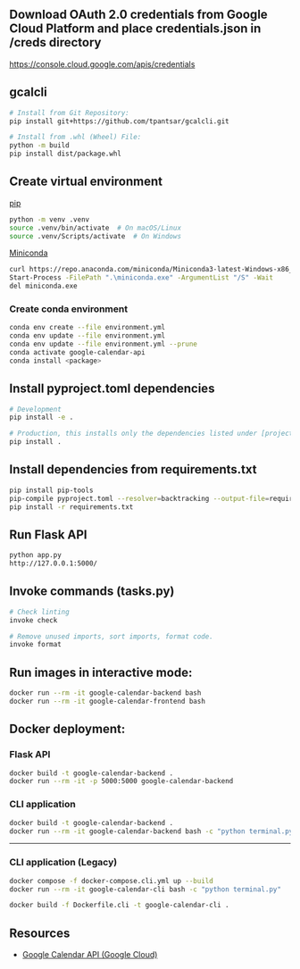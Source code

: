 ## Download OAuth 2.0 credentials from Google Cloud Platform and place credentials.json in /creds directory

https://console.cloud.google.com/apis/credentials

## gcalcli

```bash
# Install from Git Repository:
pip install git+https://github.com/tpantsar/gcalcli.git

# Install from .whl (Wheel) File:
python -m build
pip install dist/package.whl
```

## Create virtual environment

[pip](https://pip.pypa.io/en/stable/installation/)

```bash
python -m venv .venv
source .venv/bin/activate  # On macOS/Linux
source .venv/Scripts/activate  # On Windows
```

[Miniconda](https://docs.conda.io/en/latest/miniconda.html)

```bash
curl https://repo.anaconda.com/miniconda/Miniconda3-latest-Windows-x86_64.exe -o miniconda.exe
Start-Process -FilePath ".\miniconda.exe" -ArgumentList "/S" -Wait
del miniconda.exe
```

### Create conda environment

```bash
conda env create --file environment.yml
conda env update --file environment.yml
conda env update --file environment.yml --prune
conda activate google-calendar-api
conda install <package>
```

## Install pyproject.toml dependencies

```bash
# Development
pip install -e .

# Production, this installs only the dependencies listed under [project.dependencies]
pip install .
```

## Install dependencies from requirements.txt

```bash
pip install pip-tools
pip-compile pyproject.toml --resolver=backtracking --output-file=requirements.txt
pip install -r requirements.txt
```

## Run Flask API

```bash
python app.py
http://127.0.0.1:5000/
```

## Invoke commands (tasks.py)

```bash
# Check linting
invoke check

# Remove unused imports, sort imports, format code.
invoke format
```

## Run images in interactive mode:

```bash
docker run --rm -it google-calendar-backend bash
docker run --rm -it google-calendar-frontend bash
```

## Docker deployment:

### Flask API

```bash
docker build -t google-calendar-backend .
docker run --rm -it -p 5000:5000 google-calendar-backend
```

### CLI application

```bash
docker build -t google-calendar-backend .
docker run --rm -it google-calendar-backend bash -c "python terminal.py"
```

---

### CLI application (Legacy)

```bash
docker compose -f docker-compose.cli.yml up --build
docker run --rm -it google-calendar-cli bash -c "python terminal.py"

docker build -f Dockerfile.cli -t google-calendar-cli .
```

## Resources

- [Google Calendar API (Google Cloud)](https://console.cloud.google.com/apis/api/calendar-json.googleapis.com)
